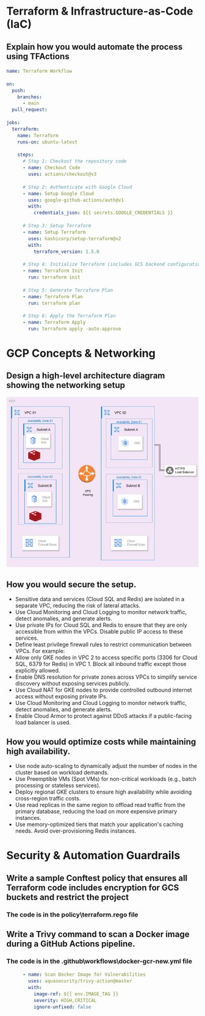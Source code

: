 # Terraform & Infrastructure-as-Code (IaC)
## Explain how you would automate the process using TFActions

```yaml
name: Terraform Workflow

on:
  push:
    branches:
      - main
  pull_request:

jobs:
  terraform:
    name: Terraform
    runs-on: ubuntu-latest

    steps:
      # Step 1: Checkout the repository code
      - name: Checkout Code
        uses: actions/checkout@v3

      # Step 2: Authenticate with Google Cloud
      - name: Setup Google Cloud
        uses: google-github-actions/auth@v1
        with:
          credentials_json: ${{ secrets.GOOGLE_CREDENTIALS }}

      # Step 3: Setup Terraform
      - name: Setup Terraform
        uses: hashicorp/setup-terraform@v2
        with:
          terraform_version: 1.5.0

      # Step 4: Initialize Terraform (includes GCS backend configuration)
      - name: Terraform Init
        run: terraform init

      # Step 5: Generate Terraform Plan
      - name: Terraform Plan
        run: terraform plan

      # Step 6: Apply the Terraform Plan
      - name: Terraform Apply
        run: terraform apply -auto-approve 
```

# GCP Concepts & Networking

## Design a high-level architecture diagram showing the networking setup

![alt text](https://github.com/navi1030/docker-test/blob/9e7ac347d0c368f78bf2e21e01f2008f0e1cb1dc/images/highlevelarchitecture.png)

## How you would secure the setup.
- Sensitive data and services (Cloud SQL and Redis) are isolated in a separate VPC, reducing the risk of lateral attacks.
- Use Cloud Monitoring and Cloud Logging to monitor network traffic, detect anomalies, and generate alerts.
- Use private IPs for Cloud SQL and Redis to ensure that they are only accessible from within the VPCs. Disable public IP access to these services.
- Define least privilege firewall rules to restrict communication between VPCs. For example:
- Allow only GKE nodes in VPC 2 to access specific ports (3306 for Cloud SQL, 6379 for Redis) in VPC 1. Block all inbound traffic except those explicitly allowed.
- Enable DNS resolution for private zones across VPCs to simplify service discovery without exposing services publicly.
- Use Cloud NAT for GKE nodes to provide controlled outbound internet access without exposing private IPs.
- Use Cloud Monitoring and Cloud Logging to monitor network traffic, detect anomalies, and generate alerts.
- Enable Cloud Armor to protect against DDoS attacks if a public-facing load balancer is used.

## How you would optimize costs while maintaining high availability.

- Use node auto-scaling to dynamically adjust the number of nodes in the cluster based on workload demands.
- Use Preemptible VMs (Spot VMs) for non-critical workloads (e.g., batch processing or stateless services).
- Deploy regional GKE clusters to ensure high availability while avoiding cross-region traffic costs.
- Use read replicas in the same region to offload read traffic from the primary database, reducing the load on more expensive primary instances.
- Use memory-optimized tiers that match your application's caching needs. Avoid over-provisioning Redis instances.

# Security & Automation Guardrails

## Write a sample Conftest policy that ensures all Terraform code includes encryption for GCS buckets and restrict the project
### The code is in the policy\terraform.rego file

## Write a Trivy command to scan a Docker image during a GitHub Actions pipeline.
### The code is in the .github\workflows\docker-gcr-new.yml file
```yaml
      - name: Scan Docker Image for Vulnerabilities
        uses: aquasecurity/trivy-action@master
        with:
          image-ref: ${{ env.IMAGE_TAG }}
          severity: HIGH,CRITICAL
          ignore-unfixed: false 
```

